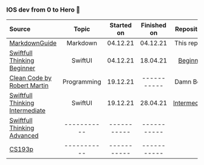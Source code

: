 ### IOS dev from 0 to Hero 🤟
 
| Source                                                                                                                                           | Topic            | Started on    | Finished on     | Repository        | 
| :---                                                                                                                                             | :----:           | :----:        | :----:          |     :----:        |
| [MarkdownGuide](https://www.markdownguide.org/extended-syntax/)                                                                                  | Markdown         |  04.12.21     | 04.12.21        |    This repo😅    |                
| [Swiftfull Thinking Beginner](https://www.youtube.com/watch?v=-Yp0LS61Nxk&list=PLwvDm4VfkdphqETTBf-DdjCoAvhai1QpO)                               | SwiftUI  		    |  04.12.21     | 18.04.21        | [Beginner](https://github.com/Maaakson/Swiftfull-Thinking-Beginner) |  
| [Clean Code by Robert Martin](https://enos.itcollege.ee/~jpoial/oop/naited/Clean%20Code.pdf)                                                     | Programming      |  19.12.21     | -----------    |   Damn Book       |
| [Swiftfull Thinking Intermediate](https://www.youtube.com/watch?v=S5e1eXL8Vpk&list=PLwvDm4VfkdpiagxAXCT33Rkwnc5IVhTar)                           | SwiftUI          | 19.12.21      | 28.04.21      |[Intermediate](https://github.com/Maaakson/Swiftfull-Thinkng-Intermediate)|
| [Swiftfull Thinking Advanced](https://www.youtube.com/watch?v=sdaFLQgR4xY&list=PLwvDm4Vfkdphc1LLLjCaEd87BEg07M97y)                               | -----------      | -----------   | -----------     |                   |
| [CS193p](https://cs193p.sites.stanford.edu/)                                                                               											 | -----------      | -----------   | -----------     |                   |

